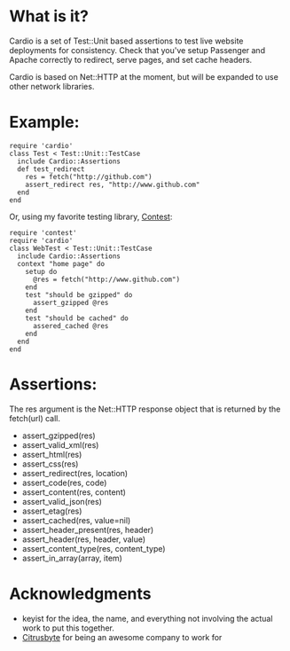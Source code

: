 What is it?
============
Cardio is a set of Test::Unit based assertions to test live website deployments
for consistency.  Check that you've setup Passenger and Apache correctly to
redirect, serve pages, and set cache headers.

Cardio is based on Net::HTTP at the moment, but will be expanded
to use other network libraries.


Example:
========

    require 'cardio'
    class Test < Test::Unit::TestCase
      include Cardio::Assertions
      def test_redirect
        res = fetch("http://github.com")
        assert_redirect res, "http://www.github.com"
      end
    end

Or, using my favorite testing library, [Contest](http://labs.citrusbyte.com/projects/contest):

    require 'contest'
    require 'cardio'
    class WebTest < Test::Unit::TestCase
      include Cardio::Assertions
      context "home page" do
        setup do 
          @res = fetch("http://www.github.com")
        end
        test "should be gzipped" do
          assert_gzipped @res
        end
        test "should be cached" do
          assered_cached @res
        end
      end
    end

Assertions:
===========
The res argument is the Net::HTTP response object that is returned by the fetch(url) call.

* assert_gzipped(res)
* assert\_valid_xml(res)
* assert_html(res)
* assert_css(res)
* assert_redirect(res, location)
* assert_code(res, code)
* assert_content(res, content)
* assert\_valid_json(res)
* assert_etag(res)
* assert_cached(res, value=nil)
* assert\_header_present(res, header)
* assert_header(res, header, value)
* assert\_content\_type(res, content_type)
* assert\_in_array(array, item)




Acknowledgments
===============

* keyist for the idea, the name, and everything not involving the actual work to put this together.
* [Citrusbyte](http://www.citrusbyte.com) for being an awesome company to work for


